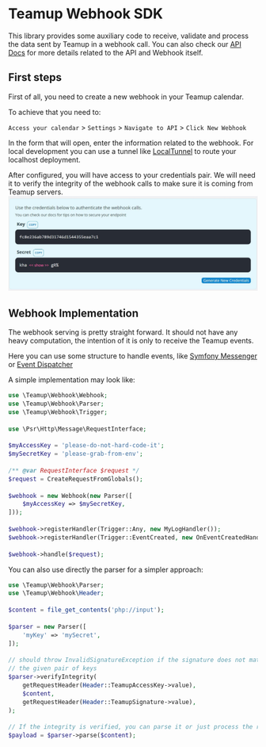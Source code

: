 # Teamup Webhook SDK
This library provides some auxiliary code to receive, validate and
process the data sent by Teamup in a webhook call. You can also check
our [API Docs](https://apidocs.teamup.com/) for more details related to
the API and Webhook itself.

## First steps
First of all, you need to create a new webhook in your Teamup calendar.

To achieve that you need to:

``Access your calendar`` > ``Settings`` > ``Navigate to API`` > ``Click New Webhook``

In the form that will open, enter the information related to the webhook.
For local development you can use a tunnel like [LocalTunnel](https://www.npmjs.com/package/localtunnel)
to route your localhost deployment.

After configured, you will have access to your credentials pair. We will need it to verify
the integrity of the webhook calls to make sure it is coming from Teamup servers.
![](docs/credentials.jpg)

## Webhook Implementation

The webhook serving is pretty straight forward. It should not
have any heavy computation, the intention of it is only to receive the Teamup events.

Here you can use some structure to handle events, like [Symfony Messenger](https://symfony.com/doc/current/messenger.html)
or [Event Dispatcher](https://symfony.com/doc/current/event_dispatcher.html)

A simple implementation may look like:

```php
use \Teamup\Webhook\Webhook;
use \Teamup\Webhook\Parser;
use \Teamup\Webhook\Trigger;

use \Psr\Http\Message\RequestInterface;

$myAccessKey = 'please-do-not-hard-code-it';
$mySecretKey = 'please-grab-from-env';

/** @var RequestInterface $request */
$request = CreateRequestFromGlobals();

$webhook = new Webhook(new Parser([
    $myAccessKey => $mySecretKey,
]));

$webhook->registerHandler(Trigger::Any, new MyLogHandler());
$webhook->registerHandler(Trigger::EventCreated, new OnEventCreatedHandler());

$webhook->handle($request);
```

You can also use directly the parser for a simpler approach:

```php
use \Teamup\Webhook\Parser;
use \Teamup\Webhook\Header;

$content = file_get_contents('php://input');

$parser = new Parser([
    'myKey' => 'mySecret',
]);

// should throw InvalidSignatureException if the signature does not match
// the given pair of keys
$parser->verifyIntegrity(
    getRequestHeader(Header::TeamupAccessKey->value),
    $content,
    getRequestHeader(Header::TeamupSignature->value),
);

// If the integrity is verified, you can parse it or just process the raw payload
$payload = $parser->parse($content);
```
